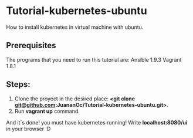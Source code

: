 # Tutorial-kubernetes-ubuntu
How to install kubernetes in virtual machine with ubuntu.

## Prerequisites
The programs that you need to run this tutorial are:
Ansible 1.9.3
Vagrant 1.8.1

## Steps:
1. Clone the proyect in the desired place: **<git clone git@github.com:JuananOc/Tutorial-kubernetes-ubuntu.git>**.
2. Run **vagrant up** command.

And it´s done! you must have kubernetes running! Write **localhost:8080/ui** in your browser :D
